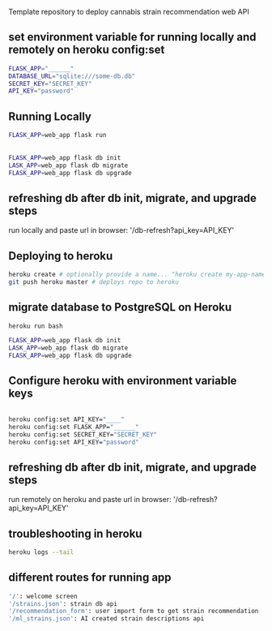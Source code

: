 Template repository to deploy cannabis strain recommendation web API 



## set environment variable for running locally and remotely on heroku config:set

```bash
FLASK_APP="______"
DATABASE_URL="sqlite:///some-db.db"
SECRET_KEY="SECRET_KEY"
API_KEY="password"

```

## Running Locally

```bash
FLASK_APP=web_app flask run
​
​
FLASK_APP=web_app flask db init
LASK_APP=web_app flask db migrate
FLASK_APP=web_app flask db upgrade

```

## refreshing db after db init, migrate, and upgrade steps
run locally and paste url in browser: '/db-refresh?api_key=API_KEY'




## Deploying to heroku

```bash
heroku create # optionally provide a name... "heroku create my-app-name"
git push heroku master # deploys repo to heroku

```

## migrate database to PostgreSQL on Heroku

```bash
heroku run bash

FLASK_APP=web_app flask db init
LASK_APP=web_app flask db migrate
FLASK_APP=web_app flask db upgrade

```

## Configure heroku with environment variable keys

```bash

heroku config:set API_KEY="____"
heroku config:set FLASK_APP="______"
heroku config:set SECRET_KEY="SECRET_KEY"
heroku config:set API_KEY="password"

```
## refreshing db after db init, migrate, and upgrade steps
run remotely on heroku and paste url in browser: '/db-refresh?api_key=API_KEY'

## troubleshooting in heroku

```bash
heroku logs --tail

```

## different routes for running app

```bash
'/': welcome screen
'/strains.json': strain db api
'/recommendation_form': user import form to get strain recommendation
'/ml_strains.json': AI created strain descriptions api

```